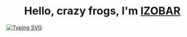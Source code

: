 # <h1 align="center">Hello, crazy frogs, I'm <a href="https://www.youtube.com/watch?v=dQw4w9WgXcQ" target="_blank">IZOBAR</a> 
[![Typing SVG](https://readme-typing-svg.demolab.com?font=matrix&pause=1500&color=25B111&background=28FF3800&width=435&lines=Hey+stranger%2C+follow+the+white+rabbit)](https://git.io/typing-svg)
